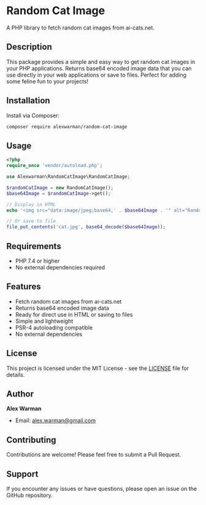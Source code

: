 # Random Cat Image

A PHP library to fetch random cat images from ai-cats.net.

## Description

This package provides a simple and easy way to get random cat images in your PHP applications. Returns base64 encoded image data that you can use directly in your web applications or save to files. Perfect for adding some feline fun to your projects!

## Installation

Install via Composer:

```bash
composer require alexwarman/random-cat-image
```

## Usage

```php
<?php
require_once 'vendor/autoload.php';

use Alexwarman\RandomCatImage\RandomCatImage;

$randomCatImage = new RandomCatImage();
$base64Image = $randomCatImage->get();

// Display in HTML
echo '<img src="data:image/jpeg;base64,' . $base64Image . '" alt="Random Cat" />';

// Or save to file
file_put_contents('cat.jpg', base64_decode($base64Image));
```

## Requirements

- PHP 7.4 or higher
- No external dependencies required

## Features

- Fetch random cat images from ai-cats.net
- Returns base64 encoded image data
- Ready for direct use in HTML or saving to files
- Simple and lightweight
- PSR-4 autoloading compatible
- No external dependencies

## License

This project is licensed under the MIT License - see the [LICENSE](LICENSE) file for details.

## Author

**Alex Warman**
- Email: alex.warman@gmail.com

## Contributing

Contributions are welcome! Please feel free to submit a Pull Request.

## Support

If you encounter any issues or have questions, please open an issue on the GitHub repository.

